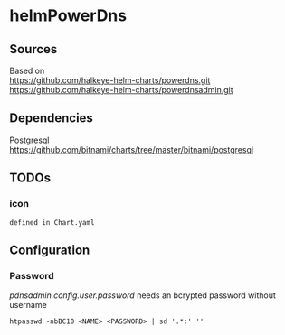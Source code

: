# helmPowerDns

## Sources
Based on \
https://github.com/halkeye-helm-charts/powerdns.git \
https://github.com/halkeye-helm-charts/powerdnsadmin.git

## Dependencies
Postgresql \
https://github.com/bitnami/charts/tree/master/bitnami/postgresql

## TODOs
### icon
    defined in Chart.yaml

## Configuration
### Password
*pdnsadmin.config.user.password* needs an bcrypted password without username
```shell
htpasswd -nbBC10 <NAME> <PASSWORD> | sd '.*:' ''
```

